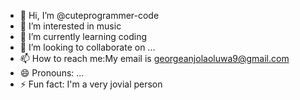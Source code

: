 - 👋 Hi, I’m @cuteprogrammer-code
- 👀 I’m interested in music
- 🌱 I’m currently learning coding
- 💞️ I’m looking to collaborate on ...
- 📫 How to reach me:My email is georgeanjolaoluwa9@gmail.com
- 😄 Pronouns: ...
- ⚡ Fun fact: I'm a very jovial person 

<!---
cuteprogrammer-code/cuteprogrammer-code is a ✨ special ✨ repository because its `README.md` (this file) appears on your GitHub profile.
You can click the Preview link to take a look at your changes.
--->
